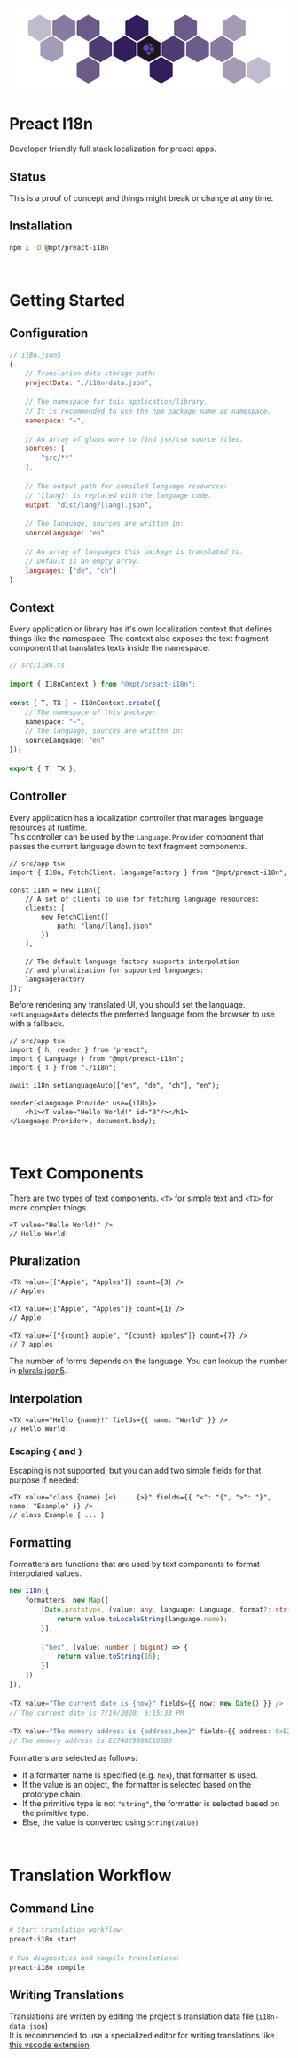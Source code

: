 ![Logo Splash](./resources/logo-splash.png)

# Preact I18n
Developer friendly full stack localization for preact apps.

## Status
This is a proof of concept and things might break or change at any time.

## Installation
```bash
npm i -D @mpt/preact-i18n
```

<br>



# Getting Started

## Configuration
```js
// i18n.json5
{
    // Translation data storage path:
    projectData: "./i18n-data.json",

    // The namespace for this application/library.
    // It is recommended to use the npm package name as namespace.
    namespace: "~",

    // An array of globs whre to find jsx/tsx source files.
    sources: [
        "src/**"
    ],

    // The output path for compiled language resources:
    // "[lang]" is replaced with the language code.
    output: "dist/lang/[lang].json",

    // The language, sources are written in:
    sourceLanguage: "en",

    // An array of languages this package is translated to.
    // Default is an empty array.
    languages: ["de", "ch"]
}
```

## Context
Every application or library has it's own localization context that defines things like the namespace.
The context also exposes the text fragment component that translates texts inside the namespace.
```ts
// src/i18n.ts

import { I18nContext } from "@mpt/preact-i18n";

const { T, TX } = I18nContext.create({
    // The namespace of this package:
    namespace: "~",
    // The language, sources are written in:
    sourceLanguage: "en"
});

export { T, TX };
```

## Controller
Every application has a localization controller that manages language resources at runtime.<br>
This controller can be used by the `Language.Provider` component that passes the current language down to text fragment components.
```tsx
// src/app.tsx
import { I18n, FetchClient, languageFactory } from "@mpt/preact-i18n";

const i18n = new I18n({
    // A set of clients to use for fetching language resources:
    clients: [
        new FetchClient({
            path: "lang/[lang].json"
        })
    ],

    // The default language factory supports interpolation
    // and pluralization for supported languages:
    languageFactory
});
```

Before rendering any translated UI, you should set the language.<br>
`setLanguageAuto` detects the preferred language from the browser to use with a fallback.
```tsx
// src/app.tsx
import { h, render } from "preact";
import { Language } from "@mpt/preact-i18n";
import { T } from "./i18n";

await i18n.setLanguageAuto(["en", "de", "ch"], "en");

render(<Language.Provider use={i18n}>
    <h1><T value="Hello World!" id="0"/></h1>
</Language.Provider>, document.body);
```

<br>



# Text Components
There are two types of text components. `<T>` for simple text and `<TX>` for more complex things.
```tsx
<T value="Hello World!" />
// Hello World!
```

## Pluralization
```tsx
<TX value={["Apple", "Apples"]} count={3} />
// Apples

<TX value={["Apple", "Apples"]} count={1} />
// Apple

<TX value={["{count} apple", "{count} apples"]} count={7} />
// 7 apples
```
The number of forms depends on the language. You can lookup the number in [plurals.json5](./resources/plurals.json5).

## Interpolation
```tsx
<TX value="Hello {name}!" fields={{ name: "World" }} />
// Hello World!
```

### Escaping `{` and `}`
Escaping is not supported, but you can add two simple fields for that purpose if needed:
```tsx
<TX value="class {name} {<} ... {>}" fields={{ "<": "{", ">": "}", name: "Example" }} />
// class Example { ... }
```

## Formatting
Formatters are functions that are used by text components to format interpolated values.
```ts
new I18n({
    formatters: new Map([
        [Date.prototype, (value: any, language: Language, format?: string) => {
            return value.toLocaleString(language.name);
        }],

        ["hex", (value: number | bigint) => {
            return value.toString(16);
        }]
    ])
});

<TX value="The current date is {now}" fields={{ now: new Date() }} />
// The current date is 7/19/2020, 6:15:33 PM

<TX value="The memory address is {address,hex}" fields={{ address: 0xE2740C980AC100B0n }} />
// The memory address is E2740C980AC100B0
```
Formatters are selected as follows:
+ If a formatter name is specified (e.g. `hex`), that formatter is used.
+ If the value is an object, the formatter is selected based on the prototype chain.
+ If the primitive type is not `"string"`, the formatter is selected based on the primitive type.
+ Else, the value is converted using `String(value)`

<br>



# Translation Workflow

## Command Line
```bash
# Start translation workflow:
preact-i18n start

# Run diagnostics and compile translations:
preact-i18n compile
```

## Writing Translations
Translations are written by editing the project's translation data file (`i18n-data.json`)<br>
It is recommended to use a specialized editor for writing translations like [this vscode extension](https://marketplace.visualstudio.com/items?itemName=mxjp.preact-i18n-vscode).

<br>
